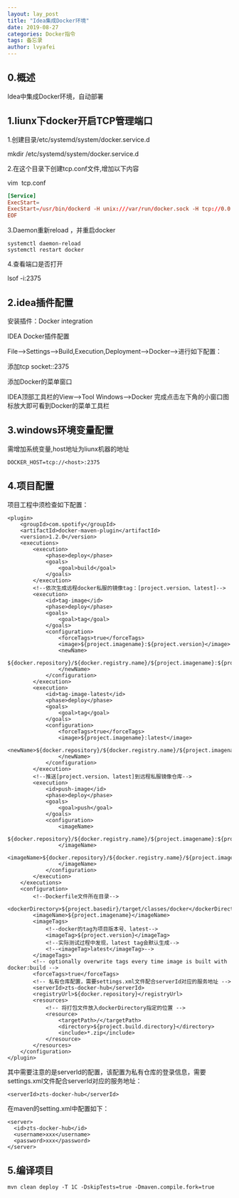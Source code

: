 ```yaml
---
layout: lay_post
title: "Idea集成Docker环境"
date: 2019-08-27
categories: Docker指令
tags: 备忘录
author: lvyafei
---
```


## 0.概述

Idea中集成Docker环境，自动部署

<!-- more -->

## 1.liunx下docker开启TCP管理端口

1.创建目录/etc/systemd/system/docker.service.d

mkdir /etc/systemd/system/docker.service.d

2.在这个目录下创建tcp.conf文件,增加以下内容 

vim  tcp.conf

```conf
[Service] 
ExecStart= 
ExecStart=/usr/bin/dockerd -H unix:///var/run/docker.sock -H tcp://0.0.0.0:2375 
EOF
```

3.Daemon重新reload ，并重启docker

```shell
systemctl daemon-reload
systemctl restart docker
```
4.查看端口是否打开

lsof -i:2375

## 2.idea插件配置

安装插件：Docker integration

IDEA Docker插件配置 

File–>Settings–>Build,Execution,Deployment–>Docker–>进行如下配置：

添加tcp socket:<ip>:2375

添加Docker的菜单窗口 

IDEA顶部工具栏的View–>Tool Windows–>Docker 完成点击左下角的小窗口图标放大即可看到Docker的菜单工具栏

## 3.windows环境变量配置

需增加系统变量,host地址为liunx机器的地址

```
DOCKER_HOST=tcp://<host>:2375
```

## 4.项目配置

项目工程中须检查如下配置：

```
<plugin>
    <groupId>com.spotify</groupId>
    <artifactId>docker-maven-plugin</artifactId>
    <version>1.2.0</version>
    <executions>
	    <execution>
	        <phase>deploy</phase>
	        <goals>
	            <goal>build</goal>
	        </goals>
	    </execution>
	    <!--依次生成远程docker私服的镜像tag：[project.version、latest]-->
	    <execution>
	        <id>tag-image</id>
	        <phase>deploy</phase>
	        <goals>
	            <goal>tag</goal>
	        </goals>
	        <configuration>
	            <forceTags>true</forceTags>
	            <image>${project.imagename}:${project.version}</image>
	            <newName>
	                ${docker.repository}/${docker.registry.name}/${project.imagename}:${project.version}
	            </newName>
	        </configuration>
	    </execution>
	    <execution>
	        <id>tag-image-latest</id>
	        <phase>deploy</phase>
	        <goals>
	            <goal>tag</goal>
	        </goals>
	        <configuration>
	            <forceTags>true</forceTags>
	            <image>${project.imagename}:latest</image>
	            <newName>${docker.repository}/${docker.registry.name}/${project.imagename}:latest
	            </newName>
	        </configuration>
	    </execution>
	    <!--推送[project.version、latest]到远程私服镜像仓库-->
	    <execution>
	        <id>push-image</id>
	        <phase>deploy</phase>
	        <goals>
	            <goal>push</goal>
	        </goals>
	        <configuration>
	            <imageName>
	                ${docker.repository}/${docker.registry.name}/${project.imagename}:${project.version}
	            </imageName>
	            <imageName>${docker.repository}/${docker.registry.name}/${project.imagename}:latest
	            </imageName>
	        </configuration>
	    </execution>
	</executions>
	<configuration>
	    <!--Dockerfile文件所在目录-->
	    <dockerDirectory>${project.basedir}/target/classes/docker</dockerDirectory>
	    <imageName>${project.imagename}</imageName>
	    <imageTags>
	        <!--docker的tag为项目版本号、latest-->
	        <imageTag>${project.version}</imageTag>
	        <!--实际测试过程中发现，latest tag会默认生成-->
	        <!--<imageTag>latest</imageTag>-->
	    </imageTags>
	    <!-- optionally overwrite tags every time image is built with docker:build -->
	    <forceTags>true</forceTags>
	    <!-- 私有仓库配置，需要settings.xml文件配合serverId对应的服务地址 -->
	    <serverId>zts-docker-hub</serverId>
	    <registryUrl>${docker.repository}</registryUrl>
	    <resources>
	        <!-- 将打包文件放入dockerDirectory指定的位置 -->
	        <resource>
	            <targetPath>/</targetPath>
	            <directory>${project.build.directory}</directory>
	            <include>*.zip</include>
	        </resource>
	    </resources>
	</configuration>
</plugin>
```

其中需要注意的是serverId的配置，该配置为私有仓库的登录信息，需要settings.xml文件配合serverId对应的服务地址：

```
<serverId>zts-docker-hub</serverId>
```

在maven的setting.xml中配置如下：

```
<server>
  <id>zts-docker-hub</id>
  <username>xxx</username>
  <password>xxx</password>
</server>
```

## 5.编译项目

```
mvn clean deploy -T 1C -DskipTests=true -Dmaven.compile.fork=true
```